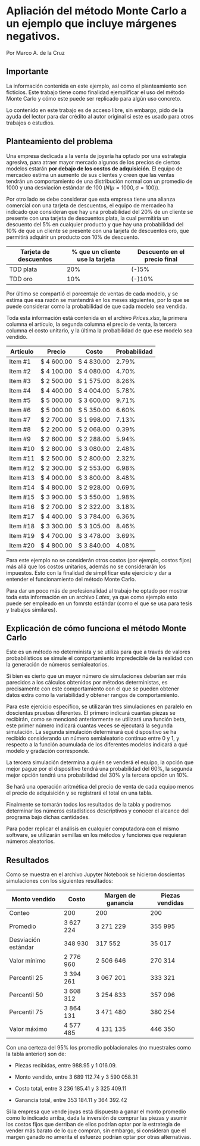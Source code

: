 # Apliación del método Monte Carlo a un ejemplo que incluye márgenes negativos.

Por Marco A. de la Cruz

## Importante

La información contenida en este ejemplo, así como el planteamiento son ficticios. Este trabajo tiene como finalidad ejemplificar el uso del método Monte Carlo y cómo este puede ser replicado para algùn uso concreto.

Lo contenido en este trabajo es de acceso libre, sin embargo, pido de la ayuda del lector para dar crédito al autor original si este es usado para otros trabajos o estudios.

## Planteamiento del problema

Una empresa dedicada a la venta de joyería ha optado por una estrategia agresiva, para atraer mayor mercado algunos de los precios de ciertos modelos estarán **por debajo de los costos de adquisición**. El equipo de mercadeo estima un aumento de sus clientes y creen que las ventas tendrán un comportamiento de una distribución normal con un promedio de 1000 y una desviación estándar de 100 ($N(\mu = 1000, \sigma = 100)$).

Por otro lado se debe considerar que esta empresa tiene una alianza comercial con una tarjeta de descuentos, el equipo de mercadeo ha indicado que consideran que hay una probabilidad del 20% de un cliente se presente con una tarjeta de descuentos plata, la cual permitiría un descuento del 5% en cualquier producto y que hay una probabilidad del 10% de que un cliente se presente con una tarjeta de descuentos oro, que permitirá adquirir un producto con 10% de descuento.

| Tarjeta de descuentos | % que un cliente use la tarjeta | Descuento en el precio final |
|---|---|---|
| TDD plata | 20% | (-)5% |
| TDD oro | 10% | (-)10% |

Por último se compartió el porcentaje de ventas de cada modelo, y se estima que esa razón se mantendrá en los meses siguientes, por lo que se puede considerar como la probabilidad de que cada modelo sea vendida.

Toda esta información está contenida en el archivo _Prices.xlsx_, la primera columna el artículo, la segunda columna el precio de venta, la tercera columna el costo unitario, y la última la probabilidad de que ese modelo sea vendido.

|Artículo|Precio|Costo|Probabilidad|
|---|---|---|---|
|Item #1|\$ 4 600.00|\$ 4 830.00|2.79%|
|Item #2|\$ 4 100.00|\$ 4 080.00|4.70%|
|Item #3|\$ 2 500.00|\$ 1 575.00|8.26%|
|Item #4|\$ 4 400.00|\$ 4 004.00|5.78%|
|Item #5|\$ 5 000.00|\$ 3 600.00|9.71%|
|Item #6|\$ 5 000.00|\$ 5 350.00|6.60%|
|Item #7|\$ 2 700.00|\$ 1 998.00|7.13%|
|Item #8|\$ 2 200.00|\$ 2 068.00|0.39%|
|Item #9|\$ 2 600.00|\$ 2 288.00|5.94%|
|Item #10|\$ 2 800.00|\$ 3 080.00|2.48%|
|Item #11|\$ 2 500.00|\$ 2 800.00|2.32%|
|Item #12|\$ 2 300.00|\$ 2 553.00|6.98%|
|Item #13|\$ 4 000.00|\$ 3 800.00|8.48%|
|Item #14|\$ 4 800.00|\$ 2 928.00|0.69%|
|Item #15|\$ 3 900.00|\$ 3 550.00|1.98%|
|Item #16|\$ 2 700.00|\$ 2 322.00|3.18%|
|Item #17|\$ 4 400.00|\$ 3 784.00|6.36%|
|Item #18|\$ 3 300.00|\$ 3 105.00|8.46%|
|Item #19|\$ 4 700.00|\$ 3 478.00|3.69%|
|Item #20|\$ 4 800.00|\$ 3 840.00|4.08%|

Para este ejemplo no se considerán otros costos (por ejemplo, costos fijos) más allá que los costos unitarios, además no se considerarán los impuestos. Esto con la finalidad de simplificar este ejercicio y dar a entender el funcionamiento del método Monte Carlo.

Para dar un poco más de profesionalidad al trabajo he optado por mostrar toda esta información en un archivo _Latex_, ya que como ejemplo esto puede ser empleado en un fomrsto estándar (como el que se usa para tesis y trabajos similares).

## Explicación de cómo funciona el método Monte Carlo

Este es un método no determinista y se utiliza para que a través de valores probabilísticos se simule el comportamiento impredecible de la realidad con la generación de números semialeatorios.

Si bien es cierto que un mayor número de simulaciones deberían ser más parecidos a los cálculos obtenidos por métodos deterministas, es precisamente con este comportamiento con el que se pueden obtener datos extra como la variabilidad y obtener rangos de comportamiento.

Para este ejercicio específico, se utilizarán tres simulaciones en paralelo en doscientas pruebas diferentes. El primero indicará cuantas piezas se recibirán, como se mencionó anteriormente se utilizará una función beta, este primer número indicará cuantas veces se ejecutará la segunda simulación. La segunda simulación determinará qué dispositivo se ha recibido considerando un número semialeatorio continuo entre 0 y 1, y respecto a la función acumulada de los diferentes modelos indicará a qué modelo y gradación corresponde.

La tercera simulación determina a quién se venderá el equipo, la opción que mejor pague por el dispositivo tendrá una probabilidad del 60%, la segunda mejor opción tendrá una probabilidad del 30% y la tercera opción un 10%.

Se hará una operación aritmética del precio de venta de cada equipo menos el precio de adquisición y se registrará el total en una tabla.

Finalmente se tomarán todos los resultados de la tabla y podremos determinar los números estadísticos descriptivos y conocer el alcance del programa bajo dichas cantidades.

Para poder replicar el análisis en cualquier computadora con el mismo software, se utilizarán semillas en los métodos y funciones que requieran números aleatorios.

## Resultados

Como se muestra en el archivo Jupyter Notebook se hicieron doscientas simulaciones con los siguientes resultados:

|Monto vendido|Costo|Margen de ganancia|Piezas vendidas|
|---|---|---|---|
|Conteo|200|200|200|
|Promedio|3 627 224|3 271 229|355 995|
|Desviación estándar|348 930|317 552|35 017|
|Valor mínimo|2 776 960|2 506 646|270 314|
|Percentil 25|3 394 261|3 067 201|333 321|
|Percentil 50|3 608 312|3 254 833|357 096|
|Percentil 75|3 864 131|3 471 480|380 254|
|Valor máximo|4 577 485|4 131 135|446 350|

Con una certeza del 95% los promedio poblacionales (no muestrales como la tabla anterior) son de:

- Piezas recibidas, entre 988.95 y 1 016.09.
- Monto vendido, entre 3 689 112.74 y 3 590 058.31

- Costo total, entre 3 236 185.41 y 3 325 409.11
- Ganancia total, entre 353 184.11 y 364 392.42

Si la empresa que vende joyas está dispuesto a ganar el monto promedio como lo indicado arriba, dada la inversión de comprar las piezas y asumir los costos fijos que derriban de ellos podrían optar por la estrategia de vender más barato de lo que compran, sin embargo, si consideran que el margen ganado no amerita el esfuerzo podrían optar por otras alternativas.

